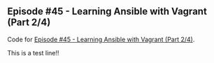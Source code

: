 ## Episode #45 - Learning Ansible with Vagrant (Part 2/4)

Code for [Episode #45 - Learning Ansible with Vagrant (Part 2/4)](https://sysadmincasts.com/episodes/45-learning-ansible-with-vagrant-part-2-4).

This is a test line!!

